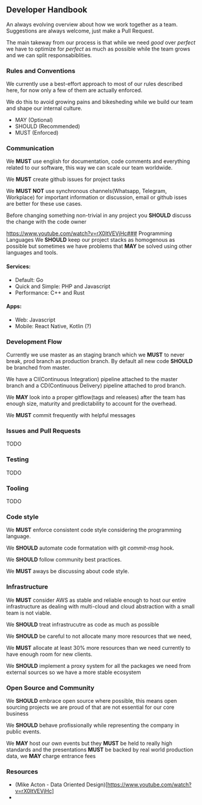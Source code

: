 ## Developer Handbook
An always evolving overview about how we work together as a team. Suggestions are always welcome, just make a Pull Request.

The main takeway from our process is that while we need *good* over *perfect* we have to optimize for *perfect* as much as possible while the team grows and we can split responsabiblities.


### Rules and Conventions
We currently use a best-effort approach to most of our rules described here, for now only a few of them are actually enforced.

We do this to avoid growing pains and bikesheding while we build our team and shape our internal culture.

- MAY (Optional)
- SHOULD (Recommended)
- MUST (Enforced)

### Communication
We **MUST** use english for documentation, code comments and everything related to our software, this way we can scale our team worldwide.

We **MUST** create github issues for project tasks

We **MUST NOT** use synchronous channels(Whatsapp, Telegram, Workplace) for important information or discussion, email or github isses are better for these use cases.

Before changing something non-trivial in any project you **SHOULD** discuss the change with the code owner

https://www.youtube.com/watch?v=rX0ItVEVjHc### Programming Languages
We **SHOULD** keep our project stacks as homogenous as possible but sometimes we have problems that **MAY** be solved using other languages and tools.

#### Services:
- Default: Go
- Quick and Simple: PHP and Javascript
- Performance: C++ and Rust

#### Apps:
- Web: Javascript
- Mobile: React Native, Kotlin (?)

### Development Flow
Currently we use master as an staging branch which we **MUST** to never break, prod branch as production branch. By default all new code **SHOULD** be branched from master.

We have a CI(Continuous Integration) pipeline attached to the master branch and a CD(Continuous Delivery) pipeline attached to prod branch.

We **MAY** look into a proper gitflow(tags and releases) after the team has enough size, maturity and predictability to account for the overhead.

We **MUST** commit frequently with helpful messages

### Issues and Pull Requests
TODO

### Testing
TODO

### Tooling
TODO

### Code style

We **MUST** enforce consistent code style considering the programming language.

We **SHOULD** automate code formatation with git *commit-msg* hook.

We **SHOULD** follow community best practices.

We **MUST** aways be discussing about code style.

### Infrastructure

We **MUST** consider AWS as stable and reliable enough to host our entire infrastructure as dealing with multi-cloud and cloud abstraction with a small team is not viable.

We **SHOULD** treat infrastrucutre as code as much as possible

We **SHOULD** be careful to not allocate many more resources that we need,

We **MUST** allocate at least 30% more resources than we need currently to have enough room for new clients.

We **SHOULD** implement a proxy system for all the packages we need from external sources so we have a more stable ecosystem

### Open Source and Community

We **SHOULD** embrace open source where possible, this means open sourcing projects we are proud of that are not essential for our core business

We **SHOULD** behave profissionally while representing the company in public events.

We **MAY** host our own events but they **MUST** be held to really high standards and the presentations **MUST** be backed by real world production data, we **MAY** charge entrance fees

### Resources
- (Mike Acton - Data Oriented Design)[https://www.youtube.com/watch?v=rX0ItVEVjHc]
- 
